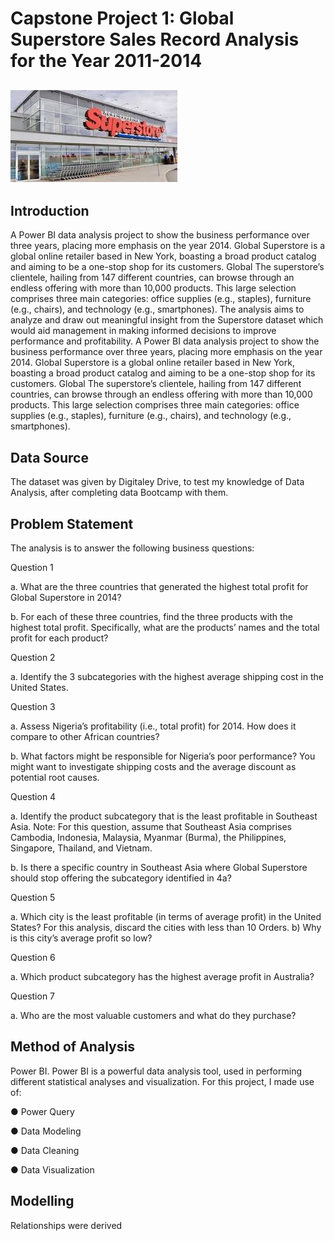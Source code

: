 # Capstone Project 1: Global Superstore Sales Record Analysis for the Year 2011-2014

![](https://github.com/omolola-A/Global-Superstore-Sales-Analysis/blob/main/Global%20Super%20Store.jpg)
---

## Introduction
A Power BI data analysis project to show the business performance over three years, placing more emphasis on the year 2014.
Global Superstore is a global online retailer based in New York, boasting a broad product catalog and aiming to be a one-stop shop for its customers. Global The superstore’s clientele, hailing from 147 different countries, can browse through an endless offering with more than 10,000 products. This large selection comprises three main categories: office supplies (e.g., staples), furniture (e.g., chairs), and technology (e.g., smartphones).
The analysis aims to analyze and draw out meaningful insight from the Superstore dataset which would aid management in making informed decisions to improve performance and profitability.
A Power BI data analysis project to show the business performance over three years, placing more emphasis on the year 2014.
Global Superstore is a global online retailer based in New York, boasting a broad product catalog and aiming to be a one-stop shop for its customers. Global The superstore’s clientele, hailing from 147 different countries, can browse through an endless offering with more than 10,000 products. This large selection comprises three main categories: office supplies (e.g., staples), furniture (e.g., chairs), and technology (e.g., smartphones).

## Data Source
The dataset was given by Digitaley Drive, to test my knowledge of Data Analysis, after completing data Bootcamp with them. 

## Problem Statement
The analysis is to answer the following business questions:

Question 1

a.	What are the three countries that generated the highest total profit for Global Superstore in 2014?

b.	For each of these three countries, find the three products with the highest total profit. Specifically, what are the products’ names and the total profit for each product?

Question 2

a.	Identify the 3 subcategories with the highest average shipping cost in the United States.

Question 3

a.	Assess Nigeria’s profitability (i.e., total profit) for 2014. How does it compare to other African countries?

b.	What factors might be responsible for Nigeria’s poor performance? You might want to investigate shipping costs and the average discount as potential root causes.

Question 4

a.	Identify the product subcategory that is the least profitable in Southeast Asia. Note: For this question, assume that Southeast Asia comprises Cambodia, Indonesia, Malaysia, Myanmar (Burma), the Philippines, Singapore, Thailand, and Vietnam. 

b.	Is there a specific country in Southeast Asia where Global Superstore should stop offering the subcategory identified in 4a?

Question 5

a.	Which city is the least profitable (in terms of average profit) in the United States? For this analysis, discard the cities with less than 10 Orders. b) Why is this city’s average profit so low?

Question 6

a.	Which product subcategory has the highest average profit in Australia?

Question 7

a.	Who are the most valuable customers and what do they purchase?

## Method of Analysis

Power BI. Power BI is a powerful data analysis tool, used in performing different statistical analyses and visualization. For this project, I made use of: 

●	Power Query

●	Data Modeling

●	Data Cleaning

●	Data Visualization

## Modelling
Relationships were derived

